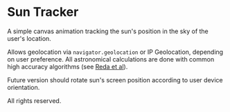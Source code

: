 # Sun Tracker

A simple canvas animation tracking the sun's position in the sky of the user's location.

Allows geolocation via `navigator.geolocation` or IP Geolocation, depending on user preference. All astronomical calculations are done with common high accuracy algorithms (see [Reda et al](https://www.nrel.gov/docs/fy08osti/34302.pdf)).

Future version should rotate sun's screen position according to user device orientation.

All rights reserved.
